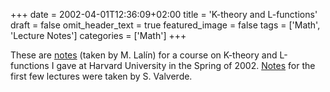 +++
date = 2002-04-01T12:36:09+02:00
title = 'K-theory and L-functions'
draft = false
omit_header_text = true
featured_image = false
tags = ['Math', 'Lecture Notes']
categories = ['Math']
+++

These are [notes](/pdf/KL/KL.pdf) (taken by M. Lalín) for a course on
K-theory and L-functions I gave at Harvard University in the Spring of
2002. [Notes](/pdf/KL/KL-1.pdf) for the first few lectures were taken
by S. Valverde.


